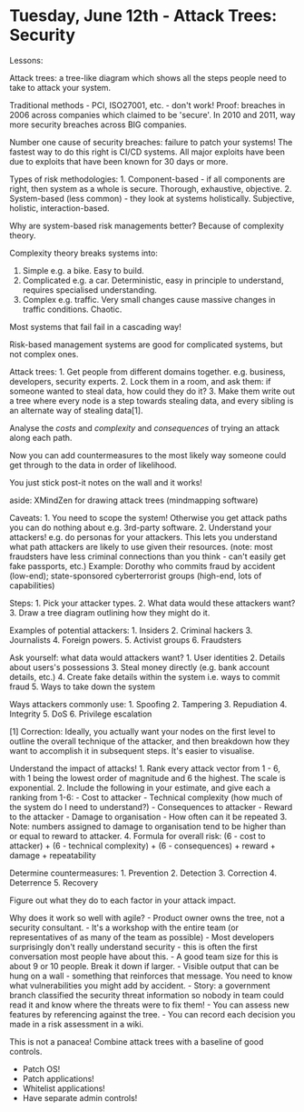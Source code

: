 # Tuesday, June 12th - Attack Trees: Security 

Lessons:

  Attack trees: a tree-like diagram which shows all the steps people need to take to attack your system.

  Traditional methods - PCI, ISO27001, etc. - don't work! Proof: breaches in 2006 across companies which 
  claimed to be 'secure'. In 2010 and 2011, way more security breaches across BIG companies.

  Number one cause of security breaches: failure to patch your systems! The fastest way to do this right
  is CI/CD systems. All major exploits have been due to exploits that have been known for 30 days or more. 

  Types of risk methodologies:
    1. Component-based - if all components are right, then system as a whole is secure. 
       Thorough, exhaustive, objective.
    2. System-based (less common) - they look at systems holistically. 
       Subjective, holistic, interaction-based.

  Why are system-based risk managements better? Because of complexity theory.

  Complexity theory breaks systems into:

  1. Simple e.g. a bike. Easy to build.
  2. Complicated e.g. a car. Deterministic, easy in principle to understand, requires specialised understanding.
  3. Complex e.g. traffic. Very small changes cause massive changes in traffic conditions. Chaotic.

  Most systems that fail fail in a cascading way! 

  Risk-based management systems are good for complicated systems, but not complex ones.

  Attack trees:
    1. Get people from different domains together. e.g. business, developers, security experts.
    2. Lock them in a room, and ask them: if someone wanted to steal data, how could they do it?
    3. Make them write out a tree where every node is a step towards stealing data, and every sibling is an alternate way of stealing data[1].

  Analyse the _costs_ and _complexity_ and _consequences_ of trying an attack along each path. 

  Now you can add countermeasures to the most likely way someone could get through to the data in order of likelihood. 

  You just stick post-it notes on the wall and it works!

  aside: XMindZen for drawing attack trees (mindmapping software)

  Caveats:
    1. You need to scope the system! Otherwise you get attack paths you can do nothing about e.g. 3rd-party software.
    2. Understand your attackers! e.g. do personas for your attackers. This lets you understand what path attackers are likely
       to use given their resources.
       (note: most fraudsters have less criminal connections than you think - can't easily get fake passports, etc.)
       Example: Dorothy who commits fraud by accident (low-end); state-sponsored cyberterrorist groups (high-end, lots of capabilities)

  Steps:
    1. Pick your attacker types.
    2. What data would these attackers want?
    3. Draw a tree diagram outlining how they might do it.

  Examples of potential attackers:
    1. Insiders
    2. Criminal hackers
    3. Journalists
    4. Foreign powers.
    5. Activist groups
    6. Fraudsters

  Ask yourself: what data would attackers want?
    1. User identities
    2. Details about users's possessions
    3. Steal money directly (e.g. bank account details, etc.)
    4. Create fake details within the system i.e. ways to commit fraud
    5. Ways to take down the system 

  Ways attackers commonly use:
    1. Spoofing
    2. Tampering
    3. Repudiation
    4. Integrity
    5. DoS
    6. Privilege escalation


  [1] Correction: Ideally, you actually want your nodes on the first level to outline the overall technique of the attacker, and then breakdown how they want to accomplish it in subsequent steps. It's easier to visualise.

  Understand the impact of attacks!
    1. Rank every attack vector from 1 - 6, with 1 being the lowest order of magnitude and 6 the highest. The scale is exponential.
    2. Include the following in your estimate, and give each a ranking from 1-6:
        - Cost to attacker
        - Technical complexity (how much of the system do I need to understand?)
        - Consequences to attacker
        - Reward to the attacker
        - Damage to organisation
        - How often can it be repeated
    3. Note: numbers assigned to damage to organisation tend to be higher than or equal to reward to attacker.
    4. Formula for overall risk: (6 - cost to attacker) + (6 - technical complexity) + (6 - consequences) + reward + damage + repeatability

  Determine countermeasures: 
    1. Prevention
    2. Detection
    3. Correction
    4. Deterrence
    5. Recovery

  Figure out what they do to each factor in your attack impact.

  Why does it work so well with agile?
    - Product owner owns the tree, not a security consultant.
    - It's a workshop with the entire team (or representatives of as many of the team as possible)
      - Most developers surprisingly don't really understand security - this is often the first conversation
        most people have about this.
      - A good team size for this is about 9 or 10 people. Break it down if larger.
    - Visible output that can be hung on a wall - something that reinforces that message. You need to know what 
      vulnerabilities you might add by accident.
      - Story: a government branch classified the security threat information so nobody in team could read it and know
        where the threats were to fix them!
    - You can assess new features by referencing against the tree.
    - You can record each decision you made in a risk assessment in a wiki.
 
 This is not a panacea! Combine attack trees with a baseline of good controls. 
  - Patch OS!
  - Patch applications!
  - Whitelist applications!
  - Have separate admin controls!
